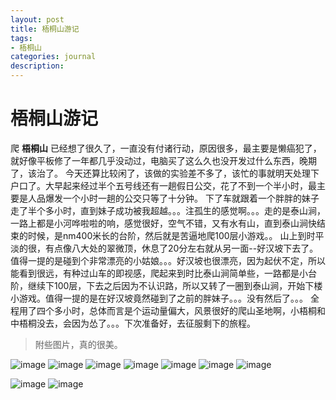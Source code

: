 ```yaml
---
layout: post
title: 梧桐山游记
tags:
- 梧桐山
categories: journal
description: 
---
```

# 梧桐山游记
爬 **梧桐山** 已经想了很久了，一直没有付诸行动，原因很多，最主要是懒癌犯了，就好像平板修了一年都几乎没动过，电脑买了这么久也没开发过什么东西，晚期了，该治了。
今天还算比较闲了，该做的实验差不多了，该忙的事就明天处理下户口了。大早起来经过半个五号线还有一趟假日公交，花了不到一个半小时，最主要是人品爆发一个小时一趟的公交只等了十分钟。
下了车就跟着一个胖胖的妹子走了半个多小时，直到妹子成功被我超越。。。注孤生的感觉啊。。。走的是泰山涧，一路上都是小河哗啦啦的响，感觉很好，空气不错，又有水有山，直到泰山涧快结束的时候，是nm400米长的台阶，然后就是苦逼地爬100层小游戏。。
山上到时平淡的很，有点像八大处的翠微顶，休息了20分左右就从另一面--好汉坡下去了。值得一提的是碰到个非常漂亮的小姑娘。。。好汉坡也很漂亮，因为起伏不定，所以能看到很远，有种过山车的即视感，爬起来到时比泰山涧简单些，一路都是小台阶，继续下100层，下去之后因为不认识路，所以又转了一圈到泰山涧，开始下楼小游戏。值得一提的是在好汉坡竟然碰到了之前的胖妹子。。。没有然后了。。。
全程用了四个多小时，总体而言是个运动量偏大，风景很好的爬山圣地啊，小梧桐和中梧桐没去，会因为怂了。。。下次准备好，去征服剩下的旅程。

 > 附些图片，真的很美。


![image](/pic/wutong/IMG_20160911_105425.jpg)
![image](/pic/wutong/IMG_20160911_111307.jpg)
![image](/pic/wutong/IMG_20160911_121131.jpg)
![image](/pic/wutong/IMG_20160911_121134.jpg)
![image](/pic/wutong/IMG_20160911_121340.jpg)
![image](/pic/wutong/IMG_20160911_121142.jpg)
![image](/pic/wutong/IMG_20160911_122936.jpg)

![image](/pic/wutong/IMG_20160911_122917.jpg)
![image](/pic/wutong/IMG_20160911_123014.jpg)
